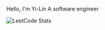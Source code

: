 Hello, I'm Yi-Lin
A software engineer

![LeetCode Stats](https://leetcode.card.workers.dev/yilintu?theme=dark&font=baloo&extension=null)
